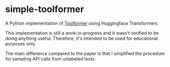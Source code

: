 # simple-toolformer
A Python implementation of [Toolformer](https://arxiv.org/abs/2302.04761) using Huggingface Transformers

This implementation is still a work-in-progress and it wasn't verified to be doing anything useful. 
Therefore, it's intended to be used for educational purposes only.

The main difference compared to the paper is that  I simplified the procedure for sampling API calls from unlabeled texts.